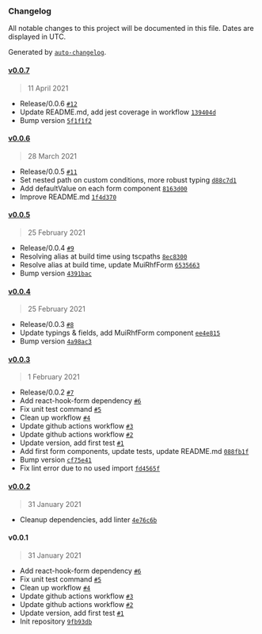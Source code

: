 ### Changelog

All notable changes to this project will be documented in this file. Dates are displayed in UTC.

Generated by [`auto-changelog`](https://github.com/CookPete/auto-changelog).

#### [v0.0.7](https://github.com/clement-faure/mui-rhf/compare/v0.0.6...v0.0.7)

> 11 April 2021

- Release/0.0.6 [`#12`](https://github.com/clement-faure/mui-rhf/pull/12)
- Update README.md, add jest coverage in workflow [`139404d`](https://github.com/clement-faure/mui-rhf/commit/139404d93392b00300b8a0eec0fc9d7f3f1706fe)
- Bump version [`5f1f1f2`](https://github.com/clement-faure/mui-rhf/commit/5f1f1f24b5ff8486784565335e7eb529c407e6d4)

#### [v0.0.6](https://github.com/clement-faure/mui-rhf/compare/v0.0.5...v0.0.6)

> 28 March 2021

- Release/0.0.5 [`#11`](https://github.com/clement-faure/mui-rhf/pull/11)
- Set nested path on custom conditions, more robust typing [`d88c7d1`](https://github.com/clement-faure/mui-rhf/commit/d88c7d1f7311504ba066b8ed66180c9fb1b78e6c)
- Add defaultValue on each form component [`8163d00`](https://github.com/clement-faure/mui-rhf/commit/8163d005c909d5e78200857330300e680e1d2b05)
- Improve README.md [`1f4d370`](https://github.com/clement-faure/mui-rhf/commit/1f4d37068377edf017a29e40eac212faabe780f5)

#### [v0.0.5](https://github.com/clement-faure/mui-rhf/compare/v0.0.4...v0.0.5)

> 25 February 2021

- Release/0.0.4 [`#9`](https://github.com/clement-faure/mui-rhf/pull/9)
- Resolving alias at build time using tscpaths [`8ec8300`](https://github.com/clement-faure/mui-rhf/commit/8ec8300817679f64aa05040a35099b7ec60124ec)
- Resolve alias at build time, update MuiRhfForm [`6535663`](https://github.com/clement-faure/mui-rhf/commit/653566371f91743c8baf263907f80add372f9ea3)
- Bump version [`4391bac`](https://github.com/clement-faure/mui-rhf/commit/4391bac6d971b26c211a12b3c6a9bf98b247cf3c)

#### [v0.0.4](https://github.com/clement-faure/mui-rhf/compare/v0.0.3...v0.0.4)

> 25 February 2021

- Release/0.0.3 [`#8`](https://github.com/clement-faure/mui-rhf/pull/8)
- Update typings & fields, add MuiRhfForm component [`ee4e815`](https://github.com/clement-faure/mui-rhf/commit/ee4e815a1ab1db8439c32356d225064ce8b3ca3c)
- Bump version [`4a98ac3`](https://github.com/clement-faure/mui-rhf/commit/4a98ac3a3fb63674d5ae6b2de08e1450620167b2)

#### [v0.0.3](https://github.com/clement-faure/mui-rhf/compare/v0.0.2...v0.0.3)

> 1 February 2021

- Release/0.0.2 [`#7`](https://github.com/clement-faure/mui-rhf/pull/7)
- Add react-hook-form dependency [`#6`](https://github.com/clement-faure/mui-rhf/pull/6)
- Fix unit test command [`#5`](https://github.com/clement-faure/mui-rhf/pull/5)
- Clean up workflow [`#4`](https://github.com/clement-faure/mui-rhf/pull/4)
- Update github actions workflow [`#3`](https://github.com/clement-faure/mui-rhf/pull/3)
- Update github actions workflow [`#2`](https://github.com/clement-faure/mui-rhf/pull/2)
- Update version, add first test [`#1`](https://github.com/clement-faure/mui-rhf/pull/1)
- Add first form components, update tests, update README.md [`088fb1f`](https://github.com/clement-faure/mui-rhf/commit/088fb1f4744fc0932c98e34bd96c03456588e625)
- Bump version [`cf75e41`](https://github.com/clement-faure/mui-rhf/commit/cf75e417a4c9b69ec4e10c8af1bb1348cb75d7c7)
- Fix lint error due to no used import [`fd4565f`](https://github.com/clement-faure/mui-rhf/commit/fd4565f1f65741f4b411bf85be9414ad218770a1)

#### [v0.0.2](https://github.com/clement-faure/mui-rhf/compare/v0.0.1...v0.0.2)

> 31 January 2021

- Cleanup dependencies, add linter [`4e76c6b`](https://github.com/clement-faure/mui-rhf/commit/4e76c6b62470ebd4edbeb4773eff26a0b187ac39)

#### v0.0.1

> 31 January 2021

- Add react-hook-form dependency [`#6`](https://github.com/clement-faure/mui-rhf/pull/6)
- Fix unit test command [`#5`](https://github.com/clement-faure/mui-rhf/pull/5)
- Clean up workflow [`#4`](https://github.com/clement-faure/mui-rhf/pull/4)
- Update github actions workflow [`#3`](https://github.com/clement-faure/mui-rhf/pull/3)
- Update github actions workflow [`#2`](https://github.com/clement-faure/mui-rhf/pull/2)
- Update version, add first test [`#1`](https://github.com/clement-faure/mui-rhf/pull/1)
- Init repository [`9fb93db`](https://github.com/clement-faure/mui-rhf/commit/9fb93dbf84948d4e4cacc5098b743e14627885a8)
